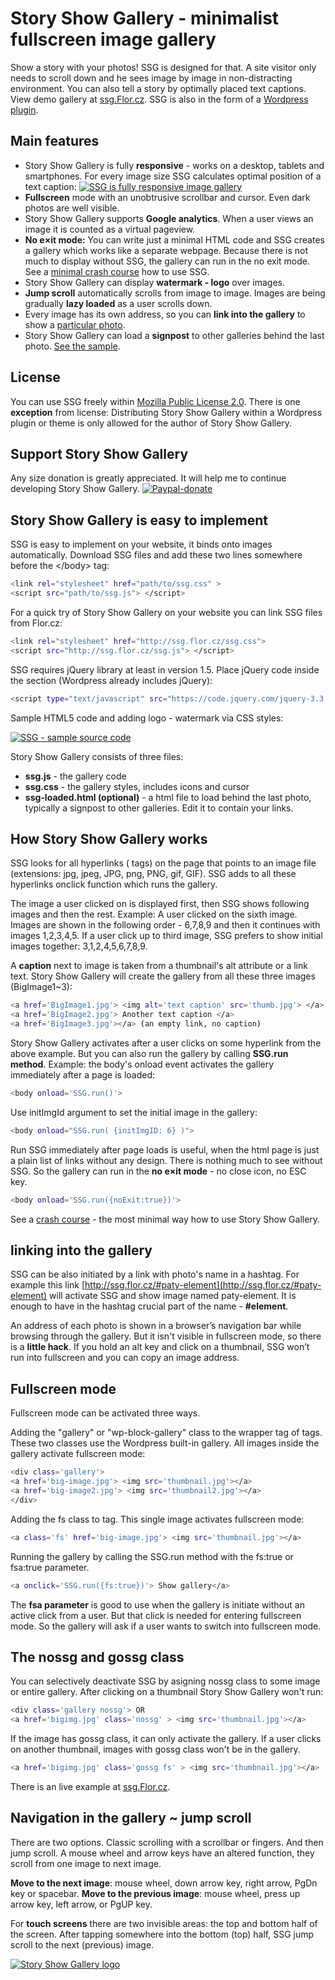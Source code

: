 # Story Show Gallery - minimalist fullscreen image gallery

Show a story with your photos! SSG is designed for that. A site visitor only needs to scroll down and he sees image by image in non-distracting environment. You can also tell a story by optimally placed text captions. View demo gallery at [ssg.Flor.cz](http://ssg.flor.cz/). SSG is also in the form of a [Wordpress plugin](http://ssg.flor.cz/wordpress/).

## Main features

- Story Show Gallery is fully **responsive** - works on a desktop, tablets and smartphones. For every image size SSG calculates optimal position of a text caption: [![SSG is fully responsive image gallery](http://ssg.flor.cz/minimal-crash-course/story-show-gallery-responsive-modes-fullscreen.jpg)](http://ssg.flor.cz/#responsive)
- **Fullscreen** mode with an unobtrusive scrollbar and cursor. Even dark photos are well visible.
- Story Show Gallery supports **Google analytics**. When a user views an image it is counted as a virtual pageview.
- **No e×it mode:** You can write just a minimal HTML code and SSG creates a gallery which works like a separate webpage. Because there is not much to display without SSG, the gallery can run in the no exit mode. See a [minimal crash course](http://ssg.flor.cz/minimal-crash-course/) how to use SSG.
- Story Show Gallery can display **watermark - logo** over images.
- **Jump scroll** automatically scrolls from image to image. Images are being gradually **lazy loaded** as a user scrolls down.
- Every image has its own address, so you can **link into the gallery** to show a [particular photo](http://ssg.flor.cz/#element).
- Story Show Gallery can load a **signpost** to other galleries behind the last photo. [See the sample](http://ssg.flor.cz/signpost/).

## License
You can use SSG freely within [Mozilla Public License 2.0](https://tldrlegal.com/license/mozilla-public-license-2.0-(mpl-2)). 
There is one **exception** from license: Distributing Story Show Gallery within a Wordpress plugin or theme is only allowed for the author of Story Show Gallery.

## Support Story Show Gallery
Any size donation is greatly appreciated. It will help me to continue developing Story Show Gallery.
[![Paypal-donate](http://ssg.flor.cz/img/paypal-donate.png)](https://www.paypal.me/FlorSSG)

## Story Show Gallery is easy to implement
SSG is easy to implement on your website, it binds onto images automatically. Download SSG files and add these two lines somewhere before the &lt;/body&gt; tag:

```sh
<link rel="stylesheet" href="path/to/ssg.css" >
<script src="path/to/ssg.js"> </script>
```

For a quick try of Story Show Gallery on your website you can link SSG files from Flor.cz:

```sh
<link rel="stylesheet" href="http://ssg.flor.cz/ssg.css">
<script src="http://ssg.flor.cz/ssg.js"> </script>
```

SSG requires jQuery library at least in version 1.5.  Place jQuery code inside the <head> section (Wordpress already includes jQuery):

```sh
<script type="text/javascript" src="https://code.jquery.com/jquery-3.3.1.min.js"></script>
```
Sample HTML5 code and adding logo - watermark via CSS styles:

[![SSG - sample source code](http://ssg.flor.cz/minimal-crash-course/html5-sample-source-code-ssg.png)](http://ssg.flor.cz/#source-code-ssg)

Story Show Gallery consists of three files: 
- **ssg.js** - the gallery code 
- **ssg.css** - the gallery styles, includes icons and cursor
- **ssg-loaded.html (optional)** -  a html file to load behind the last photo, typically a signpost to other galleries. Edit it to contain your links.

## How Story Show Gallery works
SSG looks for all hyperlinks (<a> tags) on the page that points to an image file  (extensions: jpg, jpeg, JPG, png, PNG, gif, GIF). SSG adds to all these hyperlinks onclick function which runs the gallery. 

The image a user clicked on is displayed first, then SSG shows following images and then the rest. Example: A user clicked on the sixth image. Images are shown in the following order - 6,7,8,9 and then it continues with images 1,2,3,4,5. If a user click up to third image, SSG prefers to show initial images together: 3,1,2,4,5,6,7,8,9.

A **caption** next to image is taken from a thumbnail's alt attribute or a link text. Story Show Gallery will create the gallery from all these three images (BigImage1~3):

```sh
<a href='BigImage1.jpg'> <img alt='text caption' src='thumb.jpg'> </a>
<a href='BigImage2.jpg'> Another text caption </a>
<a href='BigImage3.jpg'></a> (an empty link, no caption)
```

Story Show Gallery activates after a user clicks on some hyperlink from the above example. But you can also run the gallery by calling **SSG.run method**. Example: the body's onload event activates the gallery immediately after a page is loaded:

```sh
<body onload='SSG.run()'>
```
Use initImgId argument to set the initial image in the gallery:

```sh
<body onload="SSG.run( {initImgID: 6} )">
```
Run SSG immediately after page loads is useful, when the html page is just a plain list of links without any design. There is nothing much to see without SSG. So the gallery can run in the **no e×it mode** - no close icon, no ESC key.

```sh
<body onload='SSG.run({noExit:true})'>
```
See a [crash course](http://ssg.flor.cz/minimal-crash-course/) - the most minimal way how to use Story Show Gallery.



## linking into the gallery

SSG can be also initiated by a link with photo's name in a hashtag. For example this link [http://ssg.flor.cz/#paty-element](http://ssg.flor.cz/#paty-element) will activate SSG and show image named paty-element. It is enough to have in the hashtag crucial part of the name - **#element**.

An address of each photo is shown in a browser’s navigation bar while browsing through the gallery. But it isn't visible in fullscreen mode, so there is a **little hack**. If you hold an alt key and click on a thumbnail, SSG won’t run into fullscreen and you can copy an image address.

## Fullscreen mode
Fullscreen mode can be activated three ways.

Adding the "gallery" or "wp-block-gallery" class to the wrapper tag of <a> tags. These two classes use the Wordpress built-in gallery. All images inside the gallery activate fullscreen mode:
```sh
<div class='gallery'>
<a href='big-image.jpg'> <img src='thumbnail.jpg'></a>
<a href='big-image2.jpg'> <img src='thumbnail2.jpg'></a>
</div>
```

Adding the fs class to <a> tag. This single image activates fullscreen mode:
```sh
<a class='fs' href='big-image.jpg'> <img src='thumbnail.jpg'></a> 
```

Running the gallery by calling the SSG.run method with the fs:true or fsa:true  parameter.

```sh
<a onclick='SSG.run({fs:true})'> Show gallery</a>
```

The **fsa parameter** is good to use when the gallery is initiate without an active click from a user. But that click is needed for entering fullscreen mode. So the gallery will ask if a user wants to switch into fullscreen mode.

## The nossg and gossg class
You can selectively deactivate SSG by asigning nossg class to some image or entire gallery. After clicking on a thumbnail Story Show Gallery won't run:

```sh
<div class='gallery nossg'> OR 
<a href='bigimg.jpg' class='nossg' > <img src='thumbnail.jpg'></a>
```
If the image has gossg class, it can only activate the gallery. If a user clicks on another thumbnail, images with gossg class won't be in the gallery. 
```sh
<a href='bigimg.jpg' class='gossg fs' > <img src='thumbnail.jpg'></a>
```
There is an live example at [ssg.Flor.cz](http://ssg.flor.cz/).

## Navigation in the gallery ~ jump scroll
There are two options. Classic scrolling with a scrollbar or fingers. And then jump scroll. A mouse wheel and arrow keys have an altered function, they scroll from one image to next image.

**Move to the next image**: mouse wheel, down arrow key, right arrow, PgDn key or spacebar. 
**Move to the previous image**: mouse wheel, press up arrow key, left arrow, or PgUP key.

For **touch screens** there are two invisible areas: the top and bottom half of the screen. After tapping somewhere into the bottom (top) half, SSG jump scroll to the next (previous) image.
&nbsp;

[![Story Show Gallery logo](http://ssg.flor.cz/img/story-show-gallery-logo.jpg)](http://ssg.flor.cz/)
